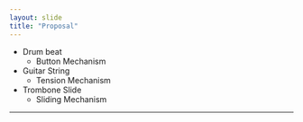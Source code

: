 ```yaml
---
layout: slide
title: "Proposal"
---
```


- Drum beat
  - Button Mechanism
- Guitar String
   - Tension Mechanism
- Trombone Slide
  - Sliding Mechanism
 ------
